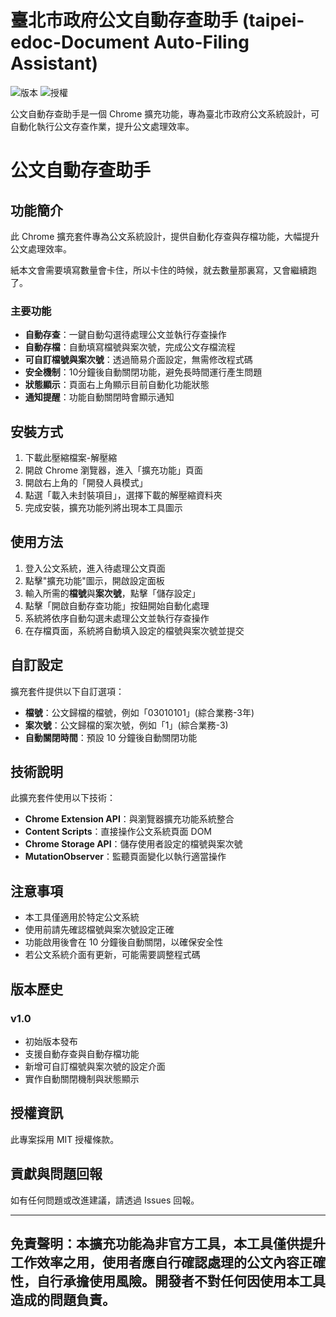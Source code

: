 # 臺北市政府公文自動存查助手 (taipei-edoc-Document Auto-Filing Assistant)

![版本](https://img.shields.io/badge/版本-1.0-blue)
![授權](https://img.shields.io/badge/授權-MIT-green)

公文自動存查助手是一個 Chrome 擴充功能，專為臺北市政府公文系統設計，可自動化執行公文存查作業，提升公文處理效率。
# 公文自動存查助手

## 功能簡介

此 Chrome 擴充套件專為公文系統設計，提供自動化存查與存檔功能，大幅提升公文處理效率。  

紙本文會需要填寫數量會卡住，所以卡住的時候，就去數量那裏寫，又會繼續跑了。

### 主要功能

- **自動存查**：一鍵自動勾選待處理公文並執行存查操作
- **自動存檔**：自動填寫檔號與案次號，完成公文存檔流程
- **可自訂檔號與案次號**：透過簡易介面設定，無需修改程式碼
- **安全機制**：10分鐘後自動關閉功能，避免長時間運行產生問題
- **狀態顯示**：頁面右上角顯示目前自動化功能狀態
- **通知提醒**：功能自動關閉時會顯示通知

## 安裝方式

1. 下載此壓縮檔案-解壓縮
2. 開啟 Chrome 瀏覽器，進入「擴充功能」頁面
3. 開啟右上角的「開發人員模式」
4. 點選「載入未封裝項目」，選擇下載的解壓縮資料夾
5. 完成安裝，擴充功能列將出現本工具圖示

## 使用方法

1. 登入公文系統，進入待處理公文頁面
2. 點擊"擴充功能"圖示，開啟設定面板
3. 輸入所需的**檔號**與**案次號**，點擊「儲存設定」
4. 點擊「開啟自動存查功能」按鈕開始自動化處理
5. 系統將依序自動勾選未處理公文並執行存查操作
6. 在存檔頁面，系統將自動填入設定的檔號與案次號並提交

## 自訂設定

擴充套件提供以下自訂選項：

- **檔號**：公文歸檔的檔號，例如「03010101」(綜合業務-3年)
- **案次號**：公文歸檔的案次號，例如「1」(綜合業務-3)
- **自動關閉時間**：預設 10 分鐘後自動關閉功能

## 技術說明

此擴充套件使用以下技術：

- **Chrome Extension API**：與瀏覽器擴充功能系統整合
- **Content Scripts**：直接操作公文系統頁面 DOM
- **Chrome Storage API**：儲存使用者設定的檔號與案次號
- **MutationObserver**：監聽頁面變化以執行適當操作

## 注意事項

- 本工具僅適用於特定公文系統
- 使用前請先確認檔號與案次號設定正確
- 功能啟用後會在 10 分鐘後自動關閉，以確保安全性
- 若公文系統介面有更新，可能需要調整程式碼

## 版本歷史

### v1.0
- 初始版本發布
- 支援自動存查與自動存檔功能
- 新增可自訂檔號與案次號的設定介面
- 實作自動關閉機制與狀態顯示

## 授權資訊

此專案採用 MIT 授權條款。

## 貢獻與問題回報

如有任何問題或改進建議，請透過 Issues 回報。

---

**免責聲明**：本擴充功能為非官方工具，本工具僅供提升工作效率之用，使用者應自行確認處理的公文內容正確性，自行承擔使用風險。開發者不對任何因使用本工具造成的問題負責。
---
